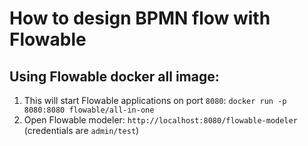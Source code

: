 # How to design BPMN flow with Flowable

## Using Flowable docker all image:

1. This will start Flowable applications on port `8080`:
`docker run -p 8080:8080 flowable/all-in-one`
1. Open Flowable modeler:
`http://localhost:8080/flowable-modeler` (credentials are `admin/test`) 